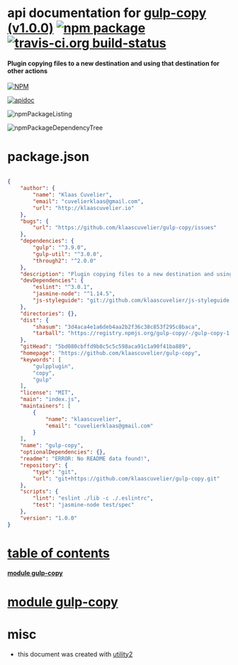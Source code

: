 # api documentation for  [gulp-copy (v1.0.0)](https://github.com/klaascuvelier/gulp-copy)  [![npm package](https://img.shields.io/npm/v/npmdoc-gulp-copy.svg?style=flat-square)](https://www.npmjs.org/package/npmdoc-gulp-copy) [![travis-ci.org build-status](https://api.travis-ci.org/npmdoc/node-npmdoc-gulp-copy.svg)](https://travis-ci.org/npmdoc/node-npmdoc-gulp-copy)
#### Plugin copying files to a new destination and using that destination for other actions

[![NPM](https://nodei.co/npm/gulp-copy.png?downloads=true)](https://www.npmjs.com/package/gulp-copy)

[![apidoc](https://npmdoc.github.io/node-npmdoc-gulp-copy/build/screenCapture.buildNpmdoc.browser._2Fhome_2Ftravis_2Fbuild_2Fnpmdoc_2Fnode-npmdoc-gulp-copy_2Ftmp_2Fbuild_2Fapidoc.html.png)](https://npmdoc.github.io/node-npmdoc-gulp-copy/build..beta..travis-ci.org/apidoc.html)

![npmPackageListing](https://npmdoc.github.io/node-npmdoc-gulp-copy/build/screenCapture.npmPackageListing.svg)

![npmPackageDependencyTree](https://npmdoc.github.io/node-npmdoc-gulp-copy/build/screenCapture.npmPackageDependencyTree.svg)



# package.json

```json

{
    "author": {
        "name": "Klaas Cuvelier",
        "email": "cuvelierklaas@gmail.com",
        "url": "http://klaascuvelier.io"
    },
    "bugs": {
        "url": "https://github.com/klaascuvelier/gulp-copy/issues"
    },
    "dependencies": {
        "gulp": "^3.9.0",
        "gulp-util": "^3.0.0",
        "through2": "^2.0.0"
    },
    "description": "Plugin copying files to a new destination and using that destination for other actions",
    "devDependencies": {
        "eslint": "^3.0.1",
        "jasmine-node": "^1.14.5",
        "js-styleguide": "git://github.com/klaascuvelier/js-styleguide.git#master"
    },
    "directories": {},
    "dist": {
        "shasum": "3d4aca4e1a6deb4aa2b2f36c38c853f295c8baca",
        "tarball": "https://registry.npmjs.org/gulp-copy/-/gulp-copy-1.0.0.tgz"
    },
    "gitHead": "5bd080cbffd9b8c5c5c598aca91c1a90f41ba889",
    "homepage": "https://github.com/klaascuvelier/gulp-copy",
    "keywords": [
        "gulpplugin",
        "copy",
        "gulp"
    ],
    "license": "MIT",
    "main": "index.js",
    "maintainers": [
        {
            "name": "klaascuvelier",
            "email": "cuvelierklaas@gmail.com"
        }
    ],
    "name": "gulp-copy",
    "optionalDependencies": {},
    "readme": "ERROR: No README data found!",
    "repository": {
        "type": "git",
        "url": "git+https://github.com/klaascuvelier/gulp-copy.git"
    },
    "scripts": {
        "lint": "eslint ./lib -c ./.eslintrc",
        "test": "jasmine-node test/spec"
    },
    "version": "1.0.0"
}
```



# <a name="apidoc.tableOfContents"></a>[table of contents](#apidoc.tableOfContents)

#### [module gulp-copy](#apidoc.module.gulp-copy)



# <a name="apidoc.module.gulp-copy"></a>[module gulp-copy](#apidoc.module.gulp-copy)



# misc
- this document was created with [utility2](https://github.com/kaizhu256/node-utility2)
